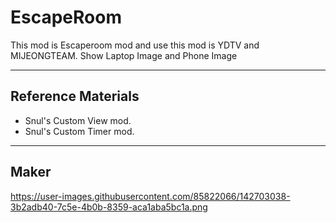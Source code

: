 # EscapeRoom
This mod is Escaperoom mod  and use this mod is YDTV and MIJEONGTEAM. Show Laptop Image and Phone Image 

------------
## Reference Materials
 - Snul's Custom View mod.
 - Snul's Custom Timer mod.
------------
## Maker
 https://user-images.githubusercontent.com/85822066/142703038-3b2adb40-7c5e-4b0b-8359-aca1aba5bc1a.png
